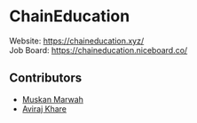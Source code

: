 # ChainEducation

Website: https://chaineducation.xyz/
<br />
Job Board: https://chaineducation.niceboard.co/

## Contributors
 - [Muskan Marwah](https://github.com/muskanmarwah1)
 - [Aviraj Khare](https://github.com/avirajkhare00)
